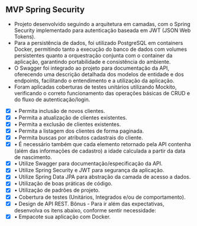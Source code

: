 ## MVP Spring Security

- Projeto desenvolvido seguindo a arquitetura em camadas, com o Spring Security implementado para autenticação baseada em JWT (JSON Web Tokens).
- Para a persistência de dados, foi utilizado PostgreSQL em containers Docker, permitindo tanto a execução do banco de
  dados com volumes persistentes quanto a orquestração conjunta com o container da aplicação, garantindo portabilidade e consistência do ambiente.
- O Swagger foi integrado ao projeto para documentação da API, oferecendo uma descrição
  detalhada dos modelos de entidade e dos endpoints, facilitando o entendimento e a utilização da aplicação.
- Foram aplicadas coberturas de testes unitários utilizando Mockito, verificando o correto funcionamento
  das operações básicas de CRUD e do fluxo de autenticação/login.
  

- [x]  • Permita inclusão de novos clientes.
- [x]  • Permita a atualização de clientes existentes.
- [x]  • Permita a exclusão de clientes existentes.
- [x]  • Permita a listagem dos clientes de forma paginada.
- [x]  • Permita buscas por atributos cadastrais do cliente.
- [x]  • É necessário também que cada elemento retornado pela API contenha (além das informações de cadastro) a idade calculada a partir da data de nascimento.
- [x]  • Utilize Swagger para documentação/especificação da API.
- [x]  • Utilize Spring Security e JWT para segurança da aplicação.
- [x]  • Utilize Spring Data JPA para abstração da camada de acesso a dados. 
- [x]  • Utilização de boas práticas de código.
- [x]  • Utilização de padrões de projeto.
- [x]  • Cobertura de testes (Unitários, Integrados e/ou de comportamento).
- [x]  • Design de API REST. Bônus - Para ir além das expectativas, desenvolva os itens abaixo, conforme sentir necessidade:
- [x]  • Empacote sua aplicação com Docker.
